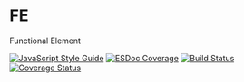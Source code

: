 # FE
Functional Element

[![JavaScript Style Guide](https://img.shields.io/badge/code_style-standard-brightgreen.svg)](https://standardjs.com)
[![ESDoc Coverage](https://doc.esdoc.org/github.com/bepeco/fe/badge.svg)](https://doc.esdoc.org/github.com/bepeco/fe/)
[![Build Status](https://travis-ci.org/bepeco/fe.svg?branch=feature%2Fpeter-code-quality-manage-env-setting)](https://travis-ci.org/bepeco/fe)
[![Coverage Status](https://coveralls.io/repos/github/bepeco/fe/badge.svg?branch=feature%2Fpeter-code-quality-manage-env-setting)](https://coveralls.io/github/bepeco/fe?branch=feature%2Fpeter-code-quality-manage-env-setting)